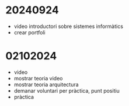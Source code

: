 # 20240924

- video introductori sobre sistemes informàtics
- crear portfoli

# 02102024

- video
- mostrar teoria video
- mostrar teoria arquitectura
- demanar voluntari per pràctica, punt positiu
- pràctica

